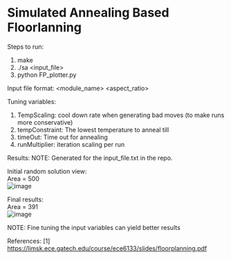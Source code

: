 # Simulated Annealing Based Floorlanning

Steps to run:
1. make
2. ./sa <input_file>
3. python FP_plotter.py

Input file format:
<module_name> <area> <aspect_ratio>

Tuning variables:
1. TempScaling: cool down rate when generating bad moves (to make runs more conservative)
2. tempConstraint: The lowest temperature to anneal till
3. timeOut: Time out for annealing
4. runMultiplier: iteration scaling per run

Results:
NOTE: Generated for the input_file.txt in the repo.

Initial random solution view: </br>
Area = 500 </br>
![image](https://user-images.githubusercontent.com/79747613/154202488-775a5e17-f03b-4706-92a0-3461d9b28ce9.png)

Final results:</br>
Area = 391</br>
![image](https://user-images.githubusercontent.com/79747613/154202898-b62b11da-d021-40f1-b814-d73aeb8913dc.png)

NOTE: Fine tuning the input variables can yield better results

References:
[1] https://limsk.ece.gatech.edu/course/ece6133/slides/floorplanning.pdf
